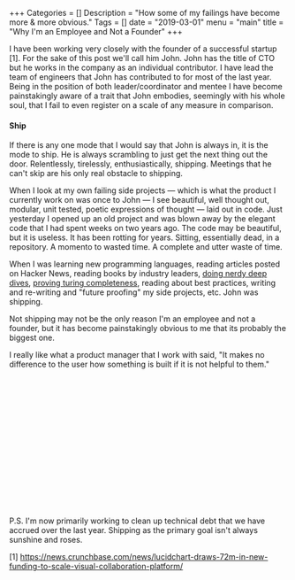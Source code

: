 +++
Categories = []
Description = "How some of my failings have become more & more obvious."
Tags = []
date = "2019-03-01"
menu = "main"
title = "Why I'm an Employee and Not a Founder"
+++

I have been working very closely with the founder of a successful startup [1]. For the sake of this post we'll call him John. John has the title of CTO but he works in the company as an individual contributor. I have lead the team of engineers that John has contributed to for most of the last year. Being in the position of both leader/coordinator and mentee I have become painstakingly aware of a trait that John embodies, seemingly with his whole soul, that I fail to even register on a scale of any measure in comparison. 

#### Ship

If there is any one mode that I would say that John is always in, it is the mode to ship. He is always scrambling to just get the next thing out the door. Relentlessly, tirelessly, enthusiastically, shipping. Meetings that he can't skip are his only real obstacle to shipping.

When I look at my own failing side projects — which is what the product I currently work on was once to John — I see beautiful, well thought out, modular, unit tested, poetic expressions of thought — laid out in code. Just yesterday I opened up an old project and was blown away by the elegant code that I had spent weeks on two years ago. The code may be beautiful, but it is useless. It has been rotting for years. Sitting, essentially dead, in a repository. A momento to wasted time. A complete and utter waste of time. 

When I was learning new programming languages, reading articles posted on Hacker News, reading books by industry leaders, [doing nerdy deep dives](https://tyler-davis.com/post/quicksort-randomize-worst-case/), [proving turing completeness](https://www.lucidchart.com/techblog/2018/09/25/lucidchart-is-turing-complete/), reading about best practices, writing and re-writing and "future proofing" my side projects, etc. John was shipping. 

Not shipping may not be the only reason I'm an employee and not a founder, but it has become painstakingly obvious to me that its probably the biggest one. 

I really like what a product manager that I work with said, "It makes no difference to the user how something is built if it is not helpful to them."

<br>
<br>
<br>
<br>
<br>
<br>
<br>
<br>
<br>
<br>
<br>
<br>
<br>
<br>

P.S. I'm now primarily working to clean up technical debt that we have accrued over the last year. Shipping as the primary goal isn't always sunshine and roses.

[1] https://news.crunchbase.com/news/lucidchart-draws-72m-in-new-funding-to-scale-visual-collaboration-platform/